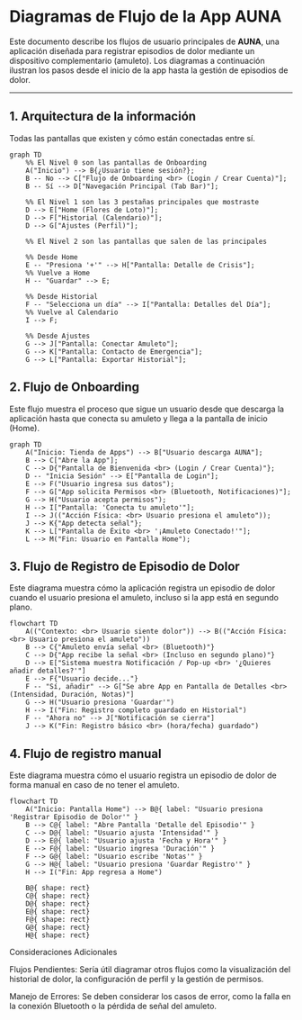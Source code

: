 # Diagramas de Flujo de la App AUNA

Este documento describe los flujos de usuario principales de **AUNA**, una aplicación diseñada para registrar episodios de dolor mediante un dispositivo complementario (amuleto). Los diagramas a continuación ilustran los pasos desde el inicio de la app hasta la gestión de episodios de dolor.

---
## 1. Arquitectura de la información

Todas las pantallas que existen y cómo están conectadas entre sí.
```mermaid
graph TD
    %% El Nivel 0 son las pantallas de Onboarding
    A("Inicio") --> B{¿Usuario tiene sesión?};
    B -- No --> C["Flujo de Onboarding <br> (Login / Crear Cuenta)"];
    B -- Sí --> D["Navegación Principal (Tab Bar)"];

    %% El Nivel 1 son las 3 pestañas principales que mostraste
    D --> E["Home (Flores de Loto)"];
    D --> F["Historial (Calendario)"];
    D --> G["Ajustes (Perfil)"];

    %% El Nivel 2 son las pantallas que salen de las principales
    
    %% Desde Home
    E -- "Presiona '+'" --> H["Pantalla: Detalle de Crisis"];
    %% Vuelve a Home
    H -- "Guardar" --> E;

    %% Desde Historial
    F -- "Selecciona un día" --> I["Pantalla: Detalles del Día"];
    %% Vuelve al Calendario
    I --> F;

    %% Desde Ajustes
    G --> J["Pantalla: Conectar Amuleto"];
    G --> K["Pantalla: Contacto de Emergencia"];
    G --> L["Pantalla: Exportar Historial"];
```
## 2. Flujo de Onboarding

Este flujo muestra el proceso que sigue un usuario desde que descarga la aplicación hasta que conecta su amuleto y llega a la pantalla de inicio (Home).

```mermaid
graph TD
    A("Inicio: Tienda de Apps") --> B["Usuario descarga AUNA"];
    B --> C["Abre la App"];
    C --> D{"Pantalla de Bienvenida <br> (Login / Crear Cuenta)"};
    D -- "Inicia Sesión" --> E["Pantalla de Login"];
    E --> F("Usuario ingresa sus datos");
    F --> G["App solicita Permisos <br> (Bluetooth, Notificaciones)"];
    G --> H("Usuario acepta permisos");
    H --> I["Pantalla: 'Conecta tu amuleto'"];
    I --> J(("Acción Física: <br> Usuario presiona el amuleto"));
    J --> K{"App detecta señal"};
    K --> L["Pantalla de Éxito <br> '¡Amuleto Conectado!'"];
    L --> M("Fin: Usuario en Pantalla Home");
```

## 3. Flujo de Registro de Episodio de Dolor

Este diagrama muestra cómo la aplicación registra un episodio de dolor cuando el usuario presiona el amuleto, incluso si la app está en segundo plano.
```mermaid
flowchart TD
    A(("Contexto: <br> Usuario siente dolor")) --> B(("Acción Física: <br> Usuario presiona el amuleto"))
    B --> C{"Amuleto envía señal <br> (Bluetooth)"}
    C --> D{"App recibe la señal <br> (Incluso en segundo plano)"}
    D --> E["Sistema muestra Notificación / Pop-up <br> '¿Quieres añadir detalles?'"]
    E --> F{"Usuario decide..."}
    F -- "Sí, añadir" --> G["Se abre App en Pantalla de Detalles <br> (Intensidad, Duración, Notas)"]
    G --> H("Usuario presiona 'Guardar'")
    H --> I("Fin: Registro completo guardado en Historial")
    F -- "Ahora no" --> J["Notificación se cierra"]
    J --> K("Fin: Registro básico <br> (hora/fecha) guardado")
```
## 4. Flujo de registro manual

Este diagrama muestra cómo el usuario registra un episodio de dolor de forma manual en caso de no tener el amuleto.
```mermaid
flowchart TD
    A("Inicio: Pantalla Home") --> B@{ label: "Usuario presiona 'Registrar Episodio de Dolor'" }
    B --> C@{ label: "Abre Pantalla 'Detalle del Episodio'" }
    C --> D@{ label: "Usuario ajusta 'Intensidad'" }
    D --> E@{ label: "Usuario ajusta 'Fecha y Hora'" }
    E --> F@{ label: "Usuario ingresa 'Duración'" }
    F --> G@{ label: "Usuario escribe 'Notas'" }
    G --> H@{ label: "Usuario presiona 'Guardar Registro'" }
    H --> I("Fin: App regresa a Home")

    B@{ shape: rect}
    C@{ shape: rect}
    D@{ shape: rect}
    E@{ shape: rect}
    F@{ shape: rect}
    G@{ shape: rect}
    H@{ shape: rect}
```
Consideraciones Adicionales

Flujos Pendientes: Sería útil diagramar otros flujos como la visualización del historial de dolor, la configuración de perfil y la gestión de permisos.

Manejo de Errores: Se deben considerar los casos de error, como la falla en la conexión Bluetooth o la pérdida de señal del amuleto.
